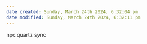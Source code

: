 ```yaml
---
date created: Sunday, March 24th 2024, 6:32:04 pm
date modified: Sunday, March 24th 2024, 6:32:11 pm
---
```

npx quartz sync